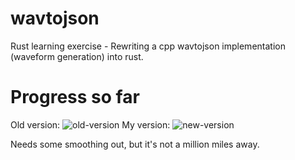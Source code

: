# wavtojson
Rust learning exercise - Rewriting a cpp wavtojson implementation (waveform generation) into rust. 

# Progress so far

Old version:
![old-version](https://user-images.githubusercontent.com/7237525/36185358-8abd8336-1130-11e8-9655-26ec63c395d7.png)
My version:
![new-version](https://user-images.githubusercontent.com/7237525/36185337-70adb5b0-1130-11e8-983f-bf59144cd18d.png)

Needs some smoothing out, but it's not a million miles away.
